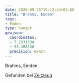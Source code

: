 ```yaml
---
date: 2020-09-25T19:12:44+02:00
title: "Brahms, Emden"
tags:
- Emden
type: hanger
geojson:
  coordinates:
  - 7.2031394
  - 53.368366
  precision: exact
---
```

Brahms, Emden


<div class="source">Gefunden bei <a href="http://www.zeitzeug.de/">Zeitzeug</a></div>
